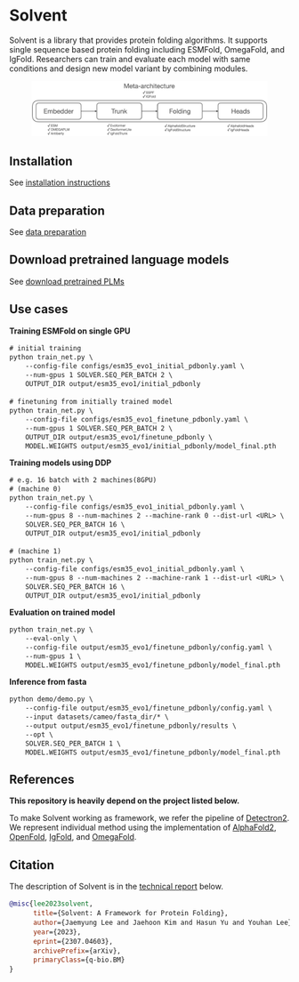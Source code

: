 # Solvent

Solvent is a library that provides protein folding algorithms. It supports single sequence based protein folding including ESMFold, OmegaFold, and IgFold. Researchers can train and evaluate each model with same conditions and design new model variant by combining modules.
<div align="center">
<figure>
  <img alt="" src="./assets/meta_arch.png" width=900>
</figure>
</div>

## Installation
See [installation instructions](INSTALL.md)

## Data preparation
See [data preparation](datasets/README.md)

## Download pretrained language models
See [download pretrained PLMs](pretrained_model/README.md)

## Use cases
**Training ESMFold on single GPU**
```
# initial training
python train_net.py \
    --config-file configs/esm35_evo1_initial_pdbonly.yaml \
    --num-gpus 1 SOLVER.SEQ_PER_BATCH 2 \
    OUTPUT_DIR output/esm35_evo1/initial_pdbonly

# finetuning from initially trained model
python train_net.py \
    --config-file configs/esm35_evo1_finetune_pdbonly.yaml \
    --num-gpus 1 SOLVER.SEQ_PER_BATCH 2 \
    OUTPUT_DIR output/esm35_evo1/finetune_pdbonly \
    MODEL.WEIGHTS output/esm35_evo1/initial_pdbonly/model_final.pth
```

**Training models using DDP**
```
# e.g. 16 batch with 2 machines(8GPU)
# (machine 0)
python train_net.py \
    --config-file configs/esm35_evo1_initial_pdbonly.yaml \
    --num-gpus 8 --num-machines 2 --machine-rank 0 --dist-url <URL> \
    SOLVER.SEQ_PER_BATCH 16 \
    OUTPUT_DIR output/esm35_evo1/initial_pdbonly

# (machine 1)
python train_net.py \
    --config-file configs/esm35_evo1_initial_pdbonly.yaml \
    --num-gpus 8 --num-machines 2 --machine-rank 1 --dist-url <URL> \
    SOLVER.SEQ_PER_BATCH 16 \
    OUTPUT_DIR output/esm35_evo1/initial_pdbonly

```

**Evaluation on trained model**
```
python train_net.py \
    --eval-only \
    --config-file output/esm35_evo1/finetune_pdbonly/config.yaml \
    --num-gpus 1 \
    MODEL.WEIGHTS output/esm35_evo1/finetune_pdbonly/model_final.pth

```

**Inference from fasta**
```
python demo/demo.py \
    --config-file output/esm35_evo1/finetune_pdbonly/config.yaml \
    --input datasets/cameo/fasta_dir/* \
    --output output/esm35_evo1/finetune_pdbonly/results \
    --opt \
    SOLVER.SEQ_PER_BATCH 1 \
    MODEL.WEIGHTS output/esm35_evo1/finetune_pdbonly/model_final.pth
```



## References
**This repository is heavily depend on the project listed below.**

To make Solvent working as framework, we refer the pipeline of [Detectron2](https://github.com/facebookresearch/detectron2). We represent individual method using the implementation of [AlphaFold2](https://github.com/deepmind/alphafold), [OpenFold](https://github.com/aqlaboratory/openfold), [IgFold](https://github.com/Graylab/IgFold), and [OmegaFold](https://github.com/HeliXonProtein/OmegaFold).

## Citation
The description of Solvent is in the [technical report](https://arxiv.org/abs/2307.04603) below. 
```bibtex
@misc{lee2023solvent,
      title={Solvent: A Framework for Protein Folding}, 
      author={Jaemyung Lee and Jaehoon Kim and Hasun Yu and Youhan Lee},
      year={2023},
      eprint={2307.04603},
      archivePrefix={arXiv},
      primaryClass={q-bio.BM}
}
```